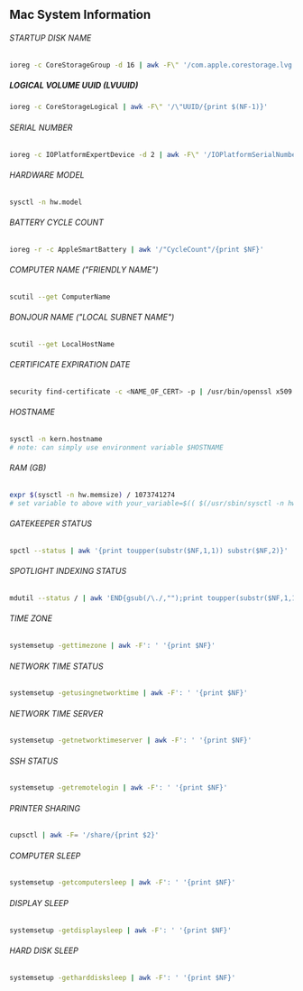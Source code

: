 ## Mac System Information

###### STARTUP DISK NAME
```bash
ioreg -c CoreStorageGroup -d 16 | awk -F\" '/com.apple.corestorage.lvg.name/{print $(NF-1)}'
```

##### LOGICAL VOLUME UUID (LVUUID)
```bash
ioreg -c CoreStorageLogical | awk -F\" '/\"UUID/{print $(NF-1)}'
```

###### SERIAL NUMBER
```bash
ioreg -c IOPlatformExpertDevice -d 2 | awk -F\" '/IOPlatformSerialNumber/{print $(NF-1)}'
```

###### HARDWARE MODEL
```bash
sysctl -n hw.model
```

###### BATTERY CYCLE COUNT
```bash
ioreg -r -c AppleSmartBattery | awk '/"CycleCount"/{print $NF}'
```

###### COMPUTER NAME ("FRIENDLY NAME")
```bash
scutil --get ComputerName
```

###### BONJOUR NAME ("LOCAL SUBNET NAME")
```bash
scutil --get LocalHostName
```
###### CERTIFICATE EXPIRATION DATE
```bash
security find-certificate -c <NAME_OF_CERT> -p | /usr/bin/openssl x509 -enddate -noout | cut -d\= -f2 | xargs -I {} date -jf "%b %d %T %Y %Z" {} "+%F %T %Z"
```
###### HOSTNAME
```bash
sysctl -n kern.hostname
# note: can simply use environment variable $HOSTNAME
```

###### RAM (GB)
```bash
expr $(sysctl -n hw.memsize) / 1073741274
# set variable to above with your_variable=$(( $(/usr/sbin/sysctl -n hw.memsize) / 1073741274 ))
```

###### GATEKEEPER STATUS
```bash
spctl --status | awk '{print toupper(substr($NF,1,1)) substr($NF,2)}'
```

###### SPOTLIGHT INDEXING STATUS
```bash
mdutil --status / | awk 'END{gsub(/\./,"");print toupper(substr($NF,1,1)) substr($NF,2)}'
```

###### TIME ZONE
```bash
systemsetup -gettimezone | awk -F': ' '{print $NF}'
```

###### NETWORK TIME STATUS
```bash
systemsetup -getusingnetworktime | awk -F': ' '{print $NF}'
```

###### NETWORK TIME SERVER
```bash
systemsetup -getnetworktimeserver | awk -F': ' '{print $NF}'
```

###### SSH STATUS
```bash
systemsetup -getremotelogin | awk -F': ' '{print $NF}'
```

###### PRINTER SHARING
```bash
cupsctl | awk -F= '/share/{print $2}'
```

###### COMPUTER SLEEP
```bash
systemsetup -getcomputersleep | awk -F': ' '{print $NF}'
```

###### DISPLAY SLEEP
```bash
systemsetup -getdisplaysleep | awk -F': ' '{print $NF}'
```

###### HARD DISK SLEEP
```bash
systemsetup -getharddisksleep | awk -F': ' '{print $NF}'
```
